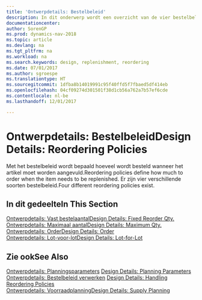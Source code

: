 ```yaml
---
title: 'Ontwerpdetails: Bestelbeleid'
description: In dit onderwerp wordt een overzicht van de vier bestelbeleidsregels voor aanvulling gegeven.
documentationcenter: 
author: SorenGP
ms.prod: dynamics-nav-2018
ms.topic: article
ms.devlang: na
ms.tgt_pltfrm: na
ms.workload: na
ms.search.keywords: design, replenishment, reordering
ms.date: 07/01/2017
ms.author: sgroespe
ms.translationtype: HT
ms.sourcegitcommit: 1dfba8b14019991c95f40ffd5f7fbaed5df414eb
ms.openlocfilehash: 04cf09274d301501f38d1cb56a762a7b57ef6cde
ms.contentlocale: nl-be
ms.lasthandoff: 12/01/2017

---
```

# <a name="design-details-reordering-policies"></a><span data-ttu-id="bacf4-103">Ontwerpdetails: Bestelbeleid</span><span class="sxs-lookup"><span data-stu-id="bacf4-103">Design Details: Reordering Policies</span></span>
<span data-ttu-id="bacf4-104">Met het bestelbeleid wordt bepaald hoeveel wordt besteld wanneer het artikel moet worden aangevuld.</span><span class="sxs-lookup"><span data-stu-id="bacf4-104">Reordering policies define how much to order when the item needs to be replenished.</span></span> <span data-ttu-id="bacf4-105">Er zijn vier verschillende soorten bestelbeleid.</span><span class="sxs-lookup"><span data-stu-id="bacf4-105">Four different reordering policies exist.</span></span>  

## <a name="in-this-section"></a><span data-ttu-id="bacf4-106">In dit gedeelte</span><span class="sxs-lookup"><span data-stu-id="bacf4-106">In This Section</span></span>  
[<span data-ttu-id="bacf4-107">Ontwerpdetails: Vast bestelaantal</span><span class="sxs-lookup"><span data-stu-id="bacf4-107">Design Details: Fixed Reorder Qty.</span></span>](design-details-fixed-reorder-qty.md)  
[<span data-ttu-id="bacf4-108">Ontwerpdetails: Maximaal aantal</span><span class="sxs-lookup"><span data-stu-id="bacf4-108">Design Details: Maximum Qty.</span></span>](design-details-maximum-qty.md)  
[<span data-ttu-id="bacf4-109">Ontwerpdetails: Order</span><span class="sxs-lookup"><span data-stu-id="bacf4-109">Design Details: Order</span></span>](design-details-order.md)  
[<span data-ttu-id="bacf4-110">Ontwerpdetails: Lot-voor-lot</span><span class="sxs-lookup"><span data-stu-id="bacf4-110">Design Details: Lot-for-Lot</span></span>](design-details-lot-for-lot.md)  

## <a name="see-also"></a><span data-ttu-id="bacf4-111">Zie ook</span><span class="sxs-lookup"><span data-stu-id="bacf4-111">See Also</span></span>  
<span data-ttu-id="bacf4-112">[Ontwerpdetails: Planningsparameters](design-details-planning-parameters.md) </span><span class="sxs-lookup"><span data-stu-id="bacf4-112">[Design Details: Planning Parameters](design-details-planning-parameters.md) </span></span>  
<span data-ttu-id="bacf4-113">[Ontwerpdetails: Bestelbeleid verwerken](design-details-handling-reordering-policies.md) </span><span class="sxs-lookup"><span data-stu-id="bacf4-113">[Design Details: Handling Reordering Policies](design-details-handling-reordering-policies.md) </span></span>  
[<span data-ttu-id="bacf4-114">Ontwerpdetails: Voorraadplanning</span><span class="sxs-lookup"><span data-stu-id="bacf4-114">Design Details: Supply Planning</span></span>](design-details-supply-planning.md)

